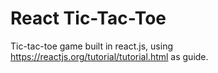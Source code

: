 React Tic-Tac-Toe
=================

Tic-tac-toe game built in react.js, using https://reactjs.org/tutorial/tutorial.html as guide. 
